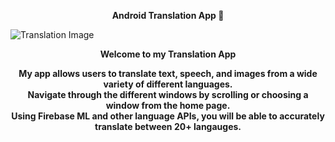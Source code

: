 <p align="center"><strong>Android Translation App 🚀 </strong></p>

![Translation Image](https://t3.ftcdn.net/jpg/04/36/43/12/360_F_436431209_IrKCuIPj2FubrYDZpYLZPZxDShsqSrwa.jpg)

<p align="center"><strong>Welcome to my Translation App</strong>
<p align="center"><strong>My app allows users to translate text, speech, and images from a wide variety of different languages.<br>Navigate through the different windows by scrolling
or choosing a window from the home page.<br>Using Firebase ML and other language APIs, you will be able to accurately translate between 20+ langauges.</strong>
